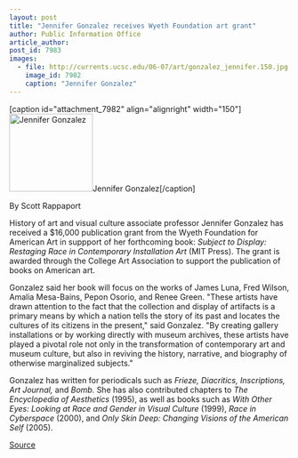 ```yaml
---
layout: post
title: "Jennifer Gonzalez receives Wyeth Foundation art grant"
author: Public Information Office
article_author: 
post_id: 7983
images:
  - file: http://currents.ucsc.edu/06-07/art/gonzalez_jennifer.150.jpg
    image_id: 7982
    caption: "Jennifer Gonzalez"
---
```


[caption id="attachment_7982" align="alignright" width="150"]<a href="http://dev-ucsc-news.pantheonsite.io/wp-content/uploads/2007/03/gonzalez_jennifer.150.jpg"><img class="size-full wp-image-7982" src="http://dev-ucsc-news.pantheonsite.io/wp-content/uploads/2007/03/gonzalez_jennifer.150.jpg" alt="Jennifer Gonzalez" width="150" height="140" /></a>Jennifer Gonzalez[/caption]
<a name="content" id="content"></a>
<p>
  By Scott Rappaport
</p>
<p>
  History of art and visual culture associate professor Jennifer Gonzalez has received a $16,000 publication grant from the Wyeth Foundation for American Art in suppport of her forthcoming book: <i>Subject to Display: Restaging Race in Contemporary Installation Art</i> (MIT Press). The grant is awarded through the College Art Association to support the publication of books on American art.
</p>
<p>
  Gonzalez said her book will focus on the works of James Luna, Fred Wilson, Amalia Mesa-Bains, Pepon Osorio, and Renee Green. "These artists have drawn attention to the fact that the collection and display of artifacts is a primary means by which a nation tells the story of its past and locates the cultures of its citizens in the present," said Gonzalez. "By creating gallery installations or by working directly with museum archives, these artists have played a pivotal role not only in the transformation of contemporary art and museum culture, but also in reviving the history, narrative, and biography of otherwise marginalized subjects."
</p>
<p>
  Gonzalez has written for periodicals such as <i>Frieze, Diacritics, Inscriptions, Art Journal,</i> and <i>Bomb.</i> She has also contributed chapters to <i>The Encyclopedia of Aesthetics</i> (1995), as well as books such as <i>With Other Eyes: Looking at Race and Gender in Visual Culture</i> (1999), <i>Race in Cyberspace</i> (2000), and <i>Only Skin Deep: Changing Visions of the American Self</i> (2005).
</p>
<p><a href="http://www1.ucsc.edu/currents/06-07/03-12/gonzalez.asp" title="Permalink to gonzalez">Source</a></p>
